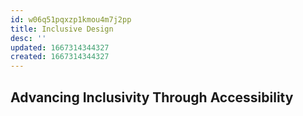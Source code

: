 ```yaml
---
id: w06q51pqxzp1kmou4m7j2pp
title: Inclusive Design
desc: ''
updated: 1667314344327
created: 1667314344327
---
```


## Advancing Inclusivity Through Accessibility

